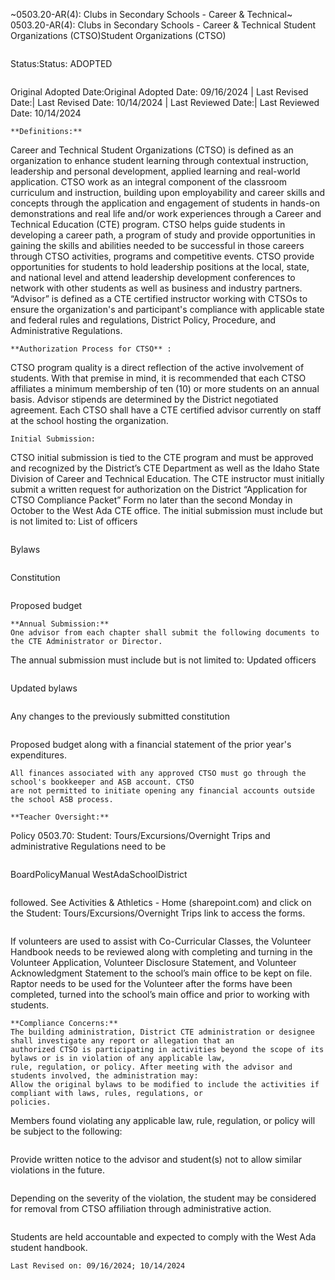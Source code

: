~0503.20-AR(4): Clubs in Secondary Schools - Career & Technical~
 0503.20-AR(4): Clubs in Secondary Schools - Career & Technical
Student Organizations (CTSO)Student Organizations (CTSO)
```
```
Status:Status: ADOPTED
```
```
Original Adopted Date:Original Adopted Date: 09/16/2024 | Last Revised Date:| Last Revised Date: 10/14/2024 | Last Reviewed Date:| Last Reviewed Date: 10/14/2024
```
**Definitions:**

```
Career and Technical Student Organizations (CTSO) is defined as an organization to enhance student learning
through contextual instruction, leadership and personal development, applied learning and real-world
application.
CTSO work as an integral component of the classroom curriculum and instruction, building upon
employability and career skills and concepts through the application and engagement of students in
hands-on demonstrations and real life and/or work experiences through a Career and Technical
Education (CTE) program.
CTSO helps guide students in developing a career path, a program of study and provide opportunities in
gaining the skills and abilities needed to be successful in those careers through CTSO activities, programs
and competitive events.
CTSO provide opportunities for students to hold leadership positions at the local, state, and national
level and attend leadership development conferences to network with other students as well as business
and industry partners.
“Advisor” is defined as a CTE certified instructor working with CTSOs to ensure the organization's and
participant's compliance with applicable state and federal rules and regulations, District Policy, Procedure, and
Administrative Regulations.
```
**Authorization Process for CTSO** :

```
CTSO program quality is a direct reflection of the active involvement of students. With that premise in mind, it
is recommended that each CTSO affiliates a minimum membership of ten (10) or more students on an annual
basis.
Advisor stipends are determined by the District negotiated agreement.
Each CTSO shall have a CTE certified advisor currently on staff at the school hosting the organization.
```
Initial Submission:

```
CTSO initial submission is tied to the CTE program and must be approved and recognized by the District’s CTE
Department as well as the Idaho State Division of Career and Technical Education.
The CTE instructor must initially submit a written request for authorization on the District “Application for
CTSO Compliance Packet” Form no later than the second Monday in October to the West Ada CTE office.
The initial submission must include but is not limited to:
List of officers
```
```
Bylaws
```
```
Constitution
```
```
Proposed budget
```
**Annual Submission:**
One advisor from each chapter shall submit the following documents to the CTE Administrator or Director.

```
The annual submission must include but is not limited to:
Updated officers
```
```
Updated bylaws
```
```
Any changes to the previously submitted constitution
```
```
Proposed budget along with a financial statement of the prior year's expenditures.
```
All finances associated with any approved CTSO must go through the school's bookkeeper and ASB account. CTSO
are not permitted to initiate opening any financial accounts outside the school ASB process.

**Teacher Oversight:**

```
Policy 0503.70: Student: Tours/Excursions/Overnight Trips and administrative Regulations need to be
```
```
BoardPolicyManual
WestAdaSchoolDistrict
```

```
followed.
See Activities & Athletics - Home (sharepoint.com) and click on the Student:
Tours/Excursions/Overnight Trips link to access the forms.
```
```
If volunteers are used to assist with Co-Curricular Classes, the Volunteer Handbook needs to be reviewed
along with completing and turning in the Volunteer Application, Volunteer Disclosure Statement, and
Volunteer Acknowledgment Statement to the school’s main office to be kept on file.
Raptor needs to be used for the Volunteer after the forms have been completed, turned into the school’s
main office and prior to working with students.
```
**Compliance Concerns:**
The building administration, District CTE administration or designee shall investigate any report or allegation that an
authorized CTSO is participating in activities beyond the scope of its bylaws or is in violation of any applicable law,
rule, regulation, or policy. After meeting with the advisor and students involved, the administration may:
Allow the original bylaws to be modified to include the activities if compliant with laws, rules, regulations, or
policies.

```
Members found violating any applicable law, rule, regulation, or policy will be subject to the following:
```
```
Provide written notice to the advisor and student(s) not to allow similar violations in the future.
```
```
Depending on the severity of the violation, the student may be considered for removal from CTSO
affiliation through administrative action.
```
```
Students are held accountable and expected to comply with the West Ada student handbook.
```
Last Revised on: 09/16/2024; 10/14/2024


